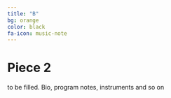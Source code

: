 ```yaml
---
title: "B"
bg: orange
color: black
fa-icon: music-note
---
```

# Piece 2

to be filled. Bio, program notes, instruments and so on